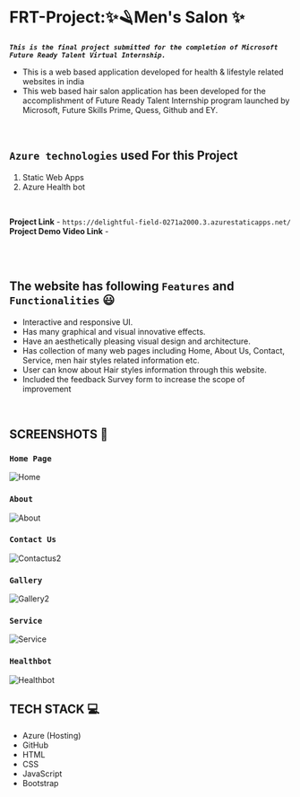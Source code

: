 # **FRT-Project:✨🪒Men's Salon ✨**

**_`This is the final project submitted for the completion of Microsoft Future Ready Talent Virtual Internship.`_**

- This is a web based application developed for health & lifestyle related websites in india
- This web based hair salon application has been developed for the accomplishment of Future Ready Talent Internship program launched by Microsoft, Future Skills Prime,
  Quess, Github and EY.
</br>

## **`Azure technologies`** used For this Project
1. Static Web Apps
2. Azure Health bot
</br>

**Project Link** - `https://delightful-field-0271a2000.3.azurestaticapps.net/` </br>
**Project Demo Video Link** - 

</br></br>

## The website has following **`Features`** and **`Functionalities`** 😃

- Interactive and responsive UI.
- Has many graphical and visual innovative effects.
- Have an aesthetically pleasing visual design and architecture.
- Has collection of many web pages including Home, About Us, Contact, Service, men hair styles related information etc.
- User can know about Hair styles information through this website.
- Included the feedback Survey form to increase the scope of improvement 
</br>

## SCREENSHOTS 📸

### `Home Page`

![Home](https://user-images.githubusercontent.com/81211134/228790309-17b708f4-bd25-4bdc-9f04-d8078d5a5085.png)

### `About`

![About](https://user-images.githubusercontent.com/81211134/228790554-6eec393e-5402-4de1-b65d-6e1888370635.png)

### `Contact Us`

![Contactus2](https://user-images.githubusercontent.com/81211134/228791184-71eda816-7b5f-4b91-b140-9ae37cd9bf60.png)

### `Gallery`

![Gallery2](https://user-images.githubusercontent.com/81211134/228791609-facd368c-21df-407e-88be-a55c1ac8cbb8.png)

### `Service`

![Service](https://user-images.githubusercontent.com/81211134/228791677-45ed7bca-29b1-422d-b02a-488784c45d16.png)

### `Healthbot`

![Healthbot](https://user-images.githubusercontent.com/81211134/228791779-7114e6c6-862d-4e8b-8547-938a7ae2467e.png)
</br>


## TECH STACK 💻

- Azure (Hosting)
- GitHub
- HTML
- CSS
- JavaScript
- Bootstrap

